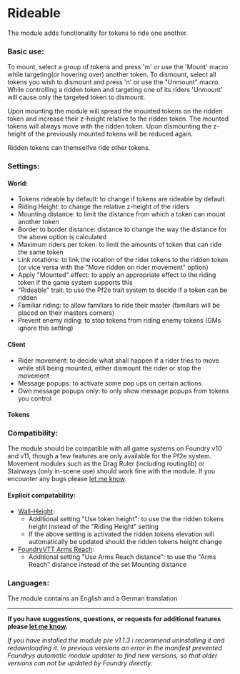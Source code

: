# Rideable

The module adds functionality for tokens to ride one another.

### Basic use:

To mount, select a group of tokens and press 'm' or use the 'Mount' macro while targeting(or hovering over) another token. To dismount, select all tokens you wish to dismount and press 'n' or use the "Unmount" macro. While controlling a ridden token and targeting one of its riders 'Unmount' will cause only the targeted token to dismount.

Upon mounting the module will spread the mounted tokens on the ridden token and increase their z-height relative to the ridden token. The mounted tokens will always move with the ridden token. Upon dismounting the z-height of the previously mounted tokens will be reduced again.

Ridden tokens can themselfve ride other tokens.

### Settings:

#### World:
- Tokens rideable by default: to change if tokens are rideable by default
- Riding Height: to change the relative z-height of the riders 
- Mounting distance: to limit the distance from which a token can mount another token
- Border to border distance: distance to change the way the distance for the above option is calculated
- Maximum riders per token: to limit the amounts of token that can ride the same token
- Link rotations: to link the rotation of the rider tokens to the ridden token (or vice versa with the "Move ridden on rider movement" option)
- Apply "Mounted" effect: to apply an appropriate effect to the riding token if the game system supports this
- "Rideable" trait: to use the Pf2e trait system to decide if a token can be ridden
- Familiar riding: to allow familiars to ride their master (familiars will be placed on their masters corners)
- Prevent enemy riding: to stop tokens from riding enemy tokens (GMs ignore this setting)
#### Client
- Rider movement: to decide what shall happen if a rider tries to move while still being mounted, either dismount the rider or stop the movement
- Message popups: to activate some pop ups on certain actions
- Own message popups only: to only show message popups from tokens you control
#### Tokens

### Compatibility:

The module should be compatible with all game systems on Foundry v10 and v11, though a few features are only available for the Pf2e system. Movement modules such as the Drag Ruler (including routinglib) or Stairways (only in-scene use) should work fine with the module. If you encounter any bugs please [let me know](https://github.com/Saibot393/Rideable/issues).

#### Explicit compatability:

- [Wall-Height](https://foundryvtt.com/packages/wall-height):
  - Additional setting "Use token height": to use the the ridden tokens height instead of the "Riding Height" setting
  - If the above setting is activated the ridden tokens elevation will automatically be updated should the ridden tokens height change
- [FoundryVTT Arms Reach](https://foundryvtt.com/packages/foundryvtt-arms-reach):
  - Additional setting "Use Arms Reach distance": to use the "Arms Reach" distance instead of the set Mounting distance

### Languages:

The module contains an English and a German translation

---

**If you have suggestions, questions, or requests for additional features please [let me know](https://github.com/Saibot393/Rideable/issues).**

*If you have installed the module pre v1.1.3 i recommend uninstalling it and redownloading it. In previous versions an error in the manifest prevented Foundrys automatic module updater to find new versions, so that older versions can not be updated by Foundry directly.*
